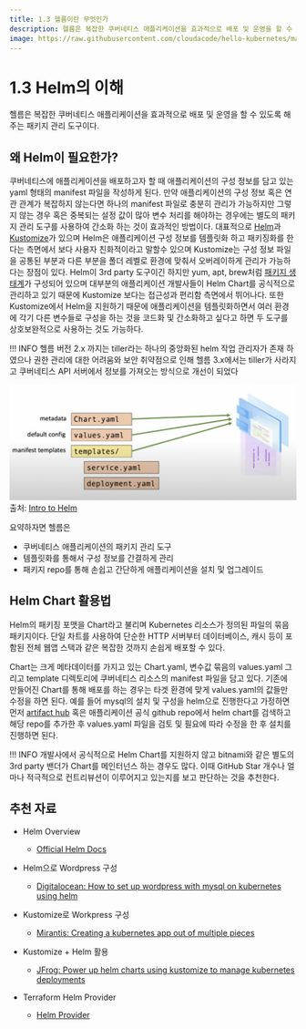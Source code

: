 ```yaml
---
title: 1.3 헬름이란 무엇인가
description: 헬름은 복잡한 쿠버네티스 애플리케이션을 효과적으로 배포 및 운영을 할 수 있도록 해주는 패키지 관리 도구
image: https://raw.githubusercontent.com/cloudacode/hello-kubernetes/main/docs/assets/container-run.png
---
```


# 1.3 Helm의 이해

헬름은 복잡한 쿠버네티스 애플리케이션을 효과적으로 배포 및 운영을 할 수 있도록 해주는 패키지 관리 도구이다.

## 왜 Helm이 필요한가?

쿠버네티스에 애플리케이션을 배포하고자 할 때 애플리케이션의 구성 정보를 담고 있는 yaml 형태의 manifest 파일을 작성하게 된다. 만약 애플리케이션의 구성 정보 혹은 연관 관계가 복잡하지 않는다면 하나의 manifest 파일로 충분히 관리가 가능하지만 그렇지 않는 경우 혹은 중복되는 설정 값이 많아 변수 처리를 해야하는 경우에는 별도의 패키지 관리 도구를 사용하여 간소화 하는 것이 효과적인 방법이다. 대표적으로 [Helm](https://helm.sh/)과 [Kustomize](https://kustomize.io/)가 있으며 Helm은 애플리케이션 구성 정보를 템플릿화 하고 패키징화를 한다는 측면에서 보다 사용자 친화적이라고 말할수 있으며 Kustomize는 구성 정보 파일을 공통된 부분과 다른 부분을 폴더 레벨로 환경에 맞춰서 오버레이하게 관리가 가능하다는 장점이 있다. Helm이 3rd party 도구이긴 하지만 yum, apt, brew처럼 [패키지 생태계](https://artifacthub.io/packages/search?kind=0)가 구성되어 있으며 대부분의 애플리케이션 개발사들이 Helm Chart를 공식적으로 관리하고 있기 때문에 Kustomize 보다는 접근성과 편리함 측면에서 뛰어나다. 또한 Kustomize에서 Helm을 지원하기 때문에 애플리케이션을 템플릿화하면서 여러 환경에 각기 다른 변수들로 구성을 하는 것을 코드화 및 간소화하고 싶다고 하면 두 도구를 상호보완적으로 사용하는 것도 가능하다.

!!! INFO 
    헬름 버전 2.x 까지는 tiller라는 하나의 중앙화된 helm 작업 관리자가 존재 하였으나 권한 관리에 대한 어려움와 보안 취약점으로 인해 헬름 3.x에서는 tiller가 사라지고 쿠버네티스 API 서버에서 정보를 가져오는 방식으로 개선이 되었다 

![helm-chart](assets/helm-chart.png)
출처: [Intro to Helm](https://www.youtube.com/watch?v=Zzwq9FmZdsU)


요약하자면 헬름은

* 쿠버네티스 애플리케이션의 패키지 관리 도구
* 템플릿화를 통해서 구성 정보를 간결하게 관리
* 패키지 repo를 통해 손쉽고 간단하게 애플리케이션을 설치 및 업그레이드 

## Helm Chart 활용법

Helm의 패키징 포맷을 Chart라고 불리며 Kubernetes 리소스가 정의된 파일의 묶음 패키지이다. 단일 차트를 사용하여 단순한 HTTP 서버부터 데이터베이스, 캐시 등이 포함된 전체 웹앱 스택과 같은 복잡한 것까지 손쉽게 배포할 수 있다. 

Chart는 크게 메타데이터를 가지고 있는 Chart.yaml, 변수값 묶음의 values.yaml 그리고 template 디렉토리에 쿠버네티스 리소스의 manifest 파일을 담고 있다. 기존에 만들어진 Chart를 통해 배포를 하는 경우는 타겟 환경에 맞게 values.yaml의 값들만 수정을 하면 된다. 예를 들어 mysql의 설치 및 구성을 helm으로 진행한다고 가정하면 먼저 [artifact hub](https://artifacthub.io/packages/search?ts_query_web=mysql&sort=relevance&page=1) 혹은 애플리케이션 공식 github repo에서 helm chart를 검색하고 해당 repo를 추가한 후 values.yaml 파일을 검토 및 필요에 따라 수정을 한 후 설치를 진행하면 된다.

!!! INFO
    개발사에서 공식적으로 Helm Chart를 지원하지 않고 bitnami와 같은 별도의 3rd party 밴더가 Chart를 메인터넌스 하는 경우도 많다. 이때 GitHub Star 개수나 얼마나 적극적으로 컨트리뷰션이 이루어지고 있는지를 보고 판단하는 것을 추천한다. 


## 추천 자료

* Helm Overview
    * [Official Helm Docs](https://helm.sh/docs/)

* Helm으로 Wordpress 구성
    * [Digitalocean: How to set up wordpress with mysql on kubernetes using helm](https://www.digitalocean.com/community/tutorials/how-to-set-up-wordpress-with-mysql-on-kubernetes-using-helm)

* Kustomize로 Workpress 구성
    * [Mirantis: Creating a kubernetes app out of multiple pieces](https://www.mirantis.com/blog/introduction-to-kustomize-part-1-creating-a-kubernetes-app-out-of-multiple-pieces/)

* Kustomize + Helm 활용
    * [JFrog: Power up helm charts using kustomize to manage kubernetes deployments](https://jfrog.com/blog/power-up-helm-charts-using-kustomize-to-manage-kubernetes-deployments/)

* Terraform Helm Provider
    * [Helm Provider](https://registry.terraform.io/providers/hashicorp/helm/latest/docs)